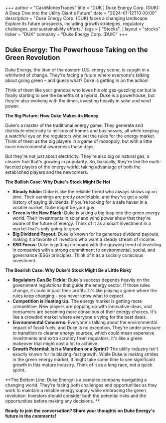 +++
author = "CashMoneyTrades"
title = "DUK |  Duke Energy Corp. (DUK): A Deep Dive into the Utility Giant's Future"
date = "2024-01-12T10:00:00"
description = "Duke Energy Corp. (DUK) faces a changing landscape. Explore its future prospects, including growth strategies, regulatory challenges, and sustainability efforts."
tags = [
"Stocks",
]
layout = "stocks"
ticker = "DUK"
company = "Duke Energy Corp. (DUK)"
+++
        


## Duke Energy: The Powerhouse Taking on the Green Revolution 

Duke Energy, the titan of the eastern U.S. energy scene, is caught in a whirlwind of change. They're facing a future where everyone's talking about going green – and guess what?  Duke is getting in on the action! 

Think of them like your grandpa who loves his old gas-guzzling car but is finally starting to see the benefits of a hybrid. Duke is a powerhouse, but they're also evolving with the times, investing heavily in solar and wind power.  

**The Big Picture: How Duke Makes its Money**

Duke's a master of the traditional energy game. They generate and distribute electricity to millions of homes and businesses, all while keeping a watchful eye on the regulators who set the rules for the energy market.  Think of them as the big players in a game of monopoly, but with a little more environmental awareness these days. 

But they're not just about electricity. They're also big on natural gas, a cleaner fuel that's growing in popularity.  So, basically, they're like the multi-faceted players of the energy world, taking advantage of both the established players and the newcomers. 

**The Bullish Case: Why Duke's Stock Might Be Hot**

* **Steady Eddie:** Duke is like the reliable friend who always shows up on time. Their earnings are pretty predictable, and they've got a solid history of paying dividends. If you're looking for a safe haven in a volatile market, Duke might be your guy.
* **Green is the New Black:** Duke is taking a big leap into the green energy world.  Their investments in solar and wind power show that they're aware of the future of energy.  Think of it as a smart investment in a market that's only going to grow. 
* **Big Dividend Payout:**  Duke is known for its generous dividend payouts, making it a favorite of investors who want a steady stream of income. 
* **ESG Focus:** Duke is getting on board with the growing trend of investing in companies with a strong commitment to environmental, social, and governance (ESG) principles.  Think of it as a socially conscious investment.

**The Bearish Case: Why Duke's Stock Might Be a Little Risky**

* **Regulators Can Be Fickle:**  Duke's success depends heavily on the government regulations that guide the energy sector.  If those rules change, it could impact their profits. It's like playing a game where the rules keep changing - you never know what to expect. 
* **Competition is Heating Up:**  The energy market is getting more competitive.  New players are popping up with innovative ideas, and consumers are becoming more conscious of their energy choices.  It's like a crowded market where everyone's vying for the best deals. 
* **Environmental Concerns:**  Everyone's talking about the environmental impact of fossil fuels, and Duke is no exception.  They're under pressure to transition to cleaner energy sources, which could mean expensive investments and extra scrutiny from regulators.  It's like a green makeover that might cost a lot to achieve.
* **Growth Potential: Is it a Marathon or a Sprint?** The utility industry isn't exactly known for its blazing-fast growth.  While Duke is making strides in the green energy market, it might take some time to see significant growth in this mature industry.  Think of it as a long race, not a quick sprint.

**The Bottom Line: Duke Energy is a complex company navigating a changing world.  They're facing both challenges and opportunities as they work to maintain a reliable energy supply while embracing the green revolution.  Investors should consider both the potential risks and the opportunities before making any decisions.  **

**Ready to join the conversation? Share your thoughts on Duke Energy's future in the comments!** 

        